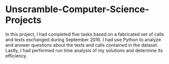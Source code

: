 # Unscramble-Computer-Science-Projects
In this project, I had completed five tasks based on a fabricated set of calls and texts exchanged during September 2016. I had use Python to analyze and answer questions about the texts and calls contained in the dataset. Lastly, I had performed run time analysis of my solutions and determine its efficiency.
